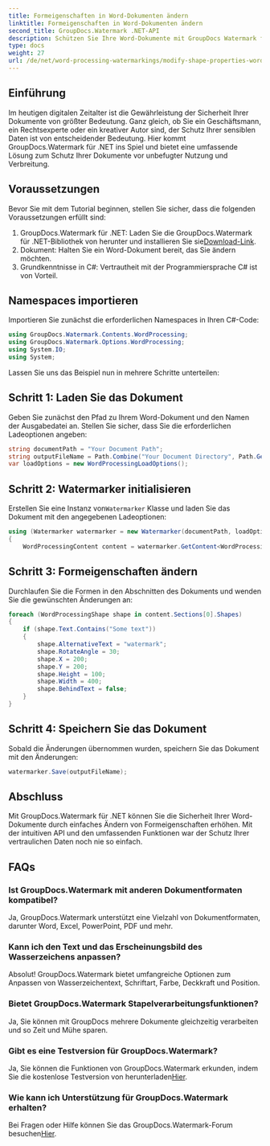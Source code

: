 ```yaml
---
title: Formeigenschaften in Word-Dokumenten ändern
linktitle: Formeigenschaften in Word-Dokumenten ändern
second_title: GroupDocs.Watermark .NET-API
description: Schützen Sie Ihre Word-Dokumente mit GroupDocs Watermark für .NET. Ändern Sie die Formeigenschaften ganz einfach, um die Sicherheit zu erhöhen.
type: docs
weight: 27
url: /de/net/word-processing-watermarkings/modify-shape-properties-word-docs/
---
```

## Einführung
Im heutigen digitalen Zeitalter ist die Gewährleistung der Sicherheit Ihrer Dokumente von größter Bedeutung. Ganz gleich, ob Sie ein Geschäftsmann, ein Rechtsexperte oder ein kreativer Autor sind, der Schutz Ihrer sensiblen Daten ist von entscheidender Bedeutung. Hier kommt GroupDocs.Watermark für .NET ins Spiel und bietet eine umfassende Lösung zum Schutz Ihrer Dokumente vor unbefugter Nutzung und Verbreitung.
## Voraussetzungen
Bevor Sie mit dem Tutorial beginnen, stellen Sie sicher, dass die folgenden Voraussetzungen erfüllt sind:
1.  GroupDocs.Watermark für .NET: Laden Sie die GroupDocs.Watermark für .NET-Bibliothek von herunter und installieren Sie sie[Download-Link](https://releases.groupdocs.com/Watermark/net/).
2. Dokument: Halten Sie ein Word-Dokument bereit, das Sie ändern möchten.
3. Grundkenntnisse in C#: Vertrautheit mit der Programmiersprache C# ist von Vorteil.

## Namespaces importieren
Importieren Sie zunächst die erforderlichen Namespaces in Ihren C#-Code:
```csharp
using GroupDocs.Watermark.Contents.WordProcessing;
using GroupDocs.Watermark.Options.WordProcessing;
using System.IO;
using System;
```
Lassen Sie uns das Beispiel nun in mehrere Schritte unterteilen:
## Schritt 1: Laden Sie das Dokument
Geben Sie zunächst den Pfad zu Ihrem Word-Dokument und den Namen der Ausgabedatei an. Stellen Sie sicher, dass Sie die erforderlichen Ladeoptionen angeben:
```csharp
string documentPath = "Your Document Path";
string outputFileName = Path.Combine("Your Document Directory", Path.GetFileName(documentPath));
var loadOptions = new WordProcessingLoadOptions();
```
## Schritt 2: Watermarker initialisieren
Erstellen Sie eine Instanz von`Watermarker` Klasse und laden Sie das Dokument mit den angegebenen Ladeoptionen:
```csharp
using (Watermarker watermarker = new Watermarker(documentPath, loadOptions))
{
    WordProcessingContent content = watermarker.GetContent<WordProcessingContent>();
```
## Schritt 3: Formeigenschaften ändern
Durchlaufen Sie die Formen in den Abschnitten des Dokuments und wenden Sie die gewünschten Änderungen an:
```csharp
foreach (WordProcessingShape shape in content.Sections[0].Shapes)
{
    if (shape.Text.Contains("Some text"))
    {
        shape.AlternativeText = "watermark";
        shape.RotateAngle = 30;
        shape.X = 200;
        shape.Y = 200;
        shape.Height = 100;
        shape.Width = 400;
        shape.BehindText = false;
    }
}
```
## Schritt 4: Speichern Sie das Dokument
Sobald die Änderungen übernommen wurden, speichern Sie das Dokument mit den Änderungen:
```csharp
watermarker.Save(outputFileName);
```
## Abschluss
Mit GroupDocs.Watermark für .NET können Sie die Sicherheit Ihrer Word-Dokumente durch einfaches Ändern von Formeigenschaften erhöhen. Mit der intuitiven API und den umfassenden Funktionen war der Schutz Ihrer vertraulichen Daten noch nie so einfach.

## FAQs
### Ist GroupDocs.Watermark mit anderen Dokumentformaten kompatibel?
Ja, GroupDocs.Watermark unterstützt eine Vielzahl von Dokumentformaten, darunter Word, Excel, PowerPoint, PDF und mehr.
### Kann ich den Text und das Erscheinungsbild des Wasserzeichens anpassen?
Absolut! GroupDocs.Watermark bietet umfangreiche Optionen zum Anpassen von Wasserzeichentext, Schriftart, Farbe, Deckkraft und Position.
### Bietet GroupDocs.Watermark Stapelverarbeitungsfunktionen?
Ja, Sie können mit GroupDocs mehrere Dokumente gleichzeitig verarbeiten und so Zeit und Mühe sparen.
### Gibt es eine Testversion für GroupDocs.Watermark?
 Ja, Sie können die Funktionen von GroupDocs.Watermark erkunden, indem Sie die kostenlose Testversion von herunterladen[Hier](https://releases.groupdocs.com/).
### Wie kann ich Unterstützung für GroupDocs.Watermark erhalten?
 Bei Fragen oder Hilfe können Sie das GroupDocs.Watermark-Forum besuchen[Hier](https://forum.groupdocs.com/c/watermark/19).